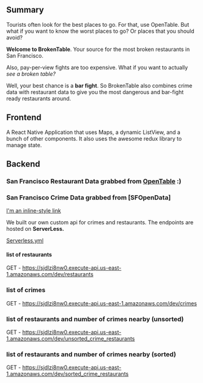 ## Summary
Tourists often look for the best places to go. For that, use OpenTable. But what if you want to know the worst places to go? Or places that you should avoid?

**Welcome to BrokenTable**. Your source for the most broken restaurants in San Francisco.

Also, pay-per-view fights are too expensive. What if you want to actually *see a broken table?*

Well, your best chance is a **bar fight**. So BrokenTable also combines crime data with restaurant data to give you the most dangerous and bar-fight ready restaurants around.



## Frontend

A React Native Application that uses Maps, a dynamic ListView, and a bunch of other components. It also uses the awesome redux library to manage state.


## Backend

### San Francisco Restaurant Data grabbed from [OpenTable](http://www.opentable.com/) :)

### San Francisco Crime Data grabbed from [SFOpenData]

[I'm an inline-style link](https://www.google.com)

We built our own custom api for crimes and restaurants. The endpoints are hosted on **ServerLess.**

[Serverless.yml](https://github.com/MiLeung/BrokenTable/blob/master/api/my-service/serverless.yml)

#### list of restaurants
GET - https://sjdlzi8nw0.execute-api.us-east-1.amazonaws.com/dev/restaurants

### list of crimes
GET - https://sjdlzi8nw0.execute-api.us-east-1.amazonaws.com/dev/crimes

### list of restaurants and number of crimes nearby (unsorted)
GET - https://sjdlzi8nw0.execute-api.us-east-1.amazonaws.com/dev/unsorted_crime_restaurants

### list of restaurants and number of crimes nearby (sorted)
GET - https://sjdlzi8nw0.execute-api.us-east-1.amazonaws.com/dev/sorted_crime_restaurants

